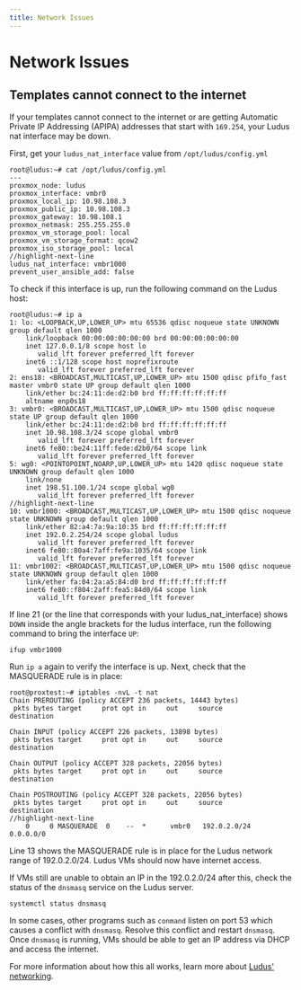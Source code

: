 ```yaml
---
title: Network Issues
---
```


# Network Issues

## Templates cannot connect to the internet

If your templates cannot connect to the internet or are getting Automatic Private IP Addressing (APIPA) addresses that start with `169.254`, your Ludus nat interface may be down.

First, get your `ludus_nat_interface` value from `/opt/ludus/config.yml`

```plain
root@ludus:~# cat /opt/ludus/config.yml
---
proxmox_node: ludus
proxmox_interface: vmbr0
proxmox_local_ip: 10.98.108.3
proxmox_public_ip: 10.98.108.3
proxmox_gateway: 10.98.108.1
proxmox_netmask: 255.255.255.0
proxmox_vm_storage_pool: local
proxmox_vm_storage_format: qcow2
proxmox_iso_storage_pool: local
//highlight-next-line
ludus_nat_interface: vmbr1000
prevent_user_ansible_add: false
```

To check if this interface is up, run the following command on the Ludus host:

```plain showLineNumbers
root@ludus:~# ip a
1: lo: <LOOPBACK,UP,LOWER_UP> mtu 65536 qdisc noqueue state UNKNOWN group default qlen 1000
    link/loopback 00:00:00:00:00:00 brd 00:00:00:00:00:00
    inet 127.0.0.1/8 scope host lo
       valid_lft forever preferred_lft forever
    inet6 ::1/128 scope host noprefixroute
       valid_lft forever preferred_lft forever
2: ens18: <BROADCAST,MULTICAST,UP,LOWER_UP> mtu 1500 qdisc pfifo_fast master vmbr0 state UP group default qlen 1000
    link/ether bc:24:11:de:d2:b0 brd ff:ff:ff:ff:ff:ff
    altname enp0s18
3: vmbr0: <BROADCAST,MULTICAST,UP,LOWER_UP> mtu 1500 qdisc noqueue state UP group default qlen 1000
    link/ether bc:24:11:de:d2:b0 brd ff:ff:ff:ff:ff:ff
    inet 10.98.108.3/24 scope global vmbr0
       valid_lft forever preferred_lft forever
    inet6 fe80::be24:11ff:fede:d2b0/64 scope link
       valid_lft forever preferred_lft forever
5: wg0: <POINTOPOINT,NOARP,UP,LOWER_UP> mtu 1420 qdisc noqueue state UNKNOWN group default qlen 1000
    link/none
    inet 198.51.100.1/24 scope global wg0
       valid_lft forever preferred_lft forever
//highlight-next-line
10: vmbr1000: <BROADCAST,MULTICAST,UP,LOWER_UP> mtu 1500 qdisc noqueue state UNKNOWN group default qlen 1000
    link/ether 82:a4:7a:9a:10:35 brd ff:ff:ff:ff:ff:ff
    inet 192.0.2.254/24 scope global ludus
       valid_lft forever preferred_lft forever
    inet6 fe80::80a4:7aff:fe9a:1035/64 scope link
       valid_lft forever preferred_lft forever
11: vmbr1002: <BROADCAST,MULTICAST,UP,LOWER_UP> mtu 1500 qdisc noqueue state UNKNOWN group default qlen 1000
    link/ether fa:04:2a:a5:84:d0 brd ff:ff:ff:ff:ff:ff
    inet6 fe80::f804:2aff:fea5:84d0/64 scope link
       valid_lft forever preferred_lft forever
```

If line 21 (or the line that corresponds with your ludus_nat_interface) shows `DOWN` inside the angle brackets for the ludus interface, run the following command to bring the interface `UP`:

```plain
ifup vmbr1000
```

Run `ip a` again to verify the interface is up. Next, check that the MASQUERADE rule is in place:

```plain showLineNumbers
root@proxtest:~# iptables -nvL -t nat
Chain PREROUTING (policy ACCEPT 236 packets, 14443 bytes)
 pkts bytes target     prot opt in     out     source               destination

Chain INPUT (policy ACCEPT 226 packets, 13898 bytes)
 pkts bytes target     prot opt in     out     source               destination

Chain OUTPUT (policy ACCEPT 328 packets, 22056 bytes)
 pkts bytes target     prot opt in     out     source               destination

Chain POSTROUTING (policy ACCEPT 328 packets, 22056 bytes)
 pkts bytes target     prot opt in     out     source               destination
//highlight-next-line
    0     0 MASQUERADE  0    --  *      vmbr0   192.0.2.0/24         0.0.0.0/0
```

Line 13 shows the MASQUERADE rule is in place for the Ludus network range of 192.0.2.0/24. Ludus VMs should now have internet access.

If VMs still are unable to obtain an IP in the 192.0.2.0/24 after this, check the status of the `dnsmasq` service on the Ludus server.

```
systemctl status dnsmasq
```

In some cases, other programs such as `conmand` listen on port 53 which causes a conflict with `dnsmasq`.
Resolve this conflict and restart `dnsmasq`.
Once `dnsmasq` is running, VMs should be able to get an IP address via DHCP and access the internet.

For more information about how this all works, learn more about [Ludus' networking](../networking.md).
